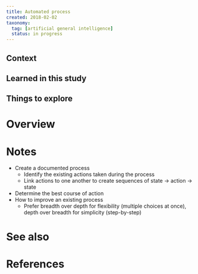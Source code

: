 ```yaml
---
title: Automated process
created: 2018-02-02
taxonomy:
  tag: [artificial general intelligence]
  status: in progress
---
```


## Context

## Learned in this study

## Things to explore

# Overview

# Notes
* Create a documented process
	* Identify the existing actions taken during the process
	* Link actions to one another to create sequences of state -> action -> state
* Determine the best course of action
* How to improve an existing process
	* Prefer breadth over depth for flexibility (multiple choices at once), depth over breadth for simplicity (step-by-step)

# See also

# References
